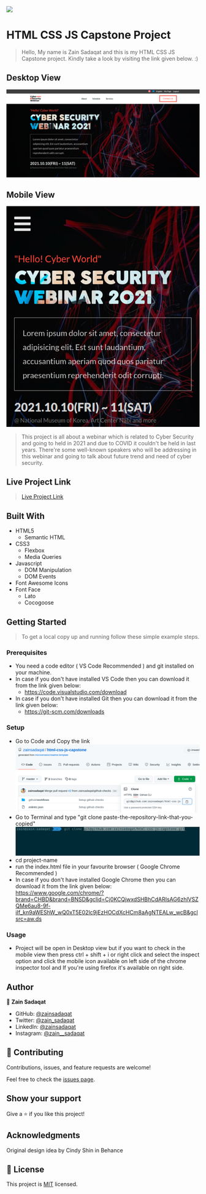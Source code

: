 ![](https://img.shields.io/badge/Microverse-blueviolet)

# HTML CSS JS Capstone Project

> Hello, My name is Zain Sadaqat and this is my HTML CSS JS Capstone project. Kindly take a look by visiting the link given below. :)

## Desktop View

![DesktopView](media/images/Desktop-View.png)

## Mobile View

![MobileView](media/images/mobile-view.png)

> This project is all about a webinar which is related to Cyber Security and going to held in 2021 and due to COVID it couldn't be held in last years. There're some well-known speakers who will be addressing in this webinar and going to talk about future trend and need of cyber security.

## Live Project Link

> [Live Project Link](https://zainsadaqat.github.io/html-css-js-capstone/)

## Built With

- HTML5
  - Semantic HTML
- CSS3
  - Flexbox
  - Media Queries
- Javascript
  - DOM Manipulation
  - DOM Events
- Font Awesome Icons
- Font Face
  - Lato
  - Cocogoose

## Getting Started

> To get a local copy up and running follow these simple example steps.

### Prerequisites

- You need a code editor ( VS Code Recommended ) and git installed on your machine.
- In case if you don't have installed VS Code then you can download it from the link given below:
  - https://code.visualstudio.com/download
- In case if you don't have installed Git then you can download it from the link given below:
  - https://git-scm.com/downloads

### Setup

- Go to Code and Copy the link
  ![HowToCopyLink](media/images/clone-code-link.png)
- Go to Terminal and type "git clone paste-the-repository-link-that-you-copied"
  ![HowToUseLink](media/images/clone-code-terminal.png)
- cd project-name
- run the index.html file in your favourite browser ( Google Chrome Recommended )
- In case if you don't have installed Google Chrome then you can download it from the link given below:
  https://www.google.com/chrome/?brand=CHBD&brand=BNSD&gclid=Cj0KCQjwxdSHBhCdARIsAG6zhlVSZQMe6au8-9f-iIf_kn9aWEShW_wQ0xT5E02lc9jEzHOCdXcHCm8aAgNTEALw_wcB&gclsrc=aw.ds

### Usage

- Project will be open in Desktop view but if you want to check in the mobile view then press
  ctrl + shift + i or right click and select the inspect option and click the mobile icon available
  on left side of the chrome inspector tool and If you're using firefox it's available on right side.

## Author

👤 **Zain Sadaqat**

- GitHub: [@zainsadaqat](https://github.com/zainsadaqat)
- Twitter: [@zain_sadaqat](https://twitter.com/zain_sadaqat)
- LinkedIn: [@zainsadaqat](https://linkedin.com/in/zainsadaqat)
- Instagram: [@zain\_\_sadaqat](https://instagram.com/zain__sadaqat)

## 🤝 Contributing

Contributions, issues, and feature requests are welcome!

Feel free to check the [issues page](../../issues/).

## Show your support

Give a ⭐️ if you like this project!

## Acknowledgments

Original design idea by Cindy Shin in Behance

## 📝 License

This project is [MIT](./MIT.md) licensed.
